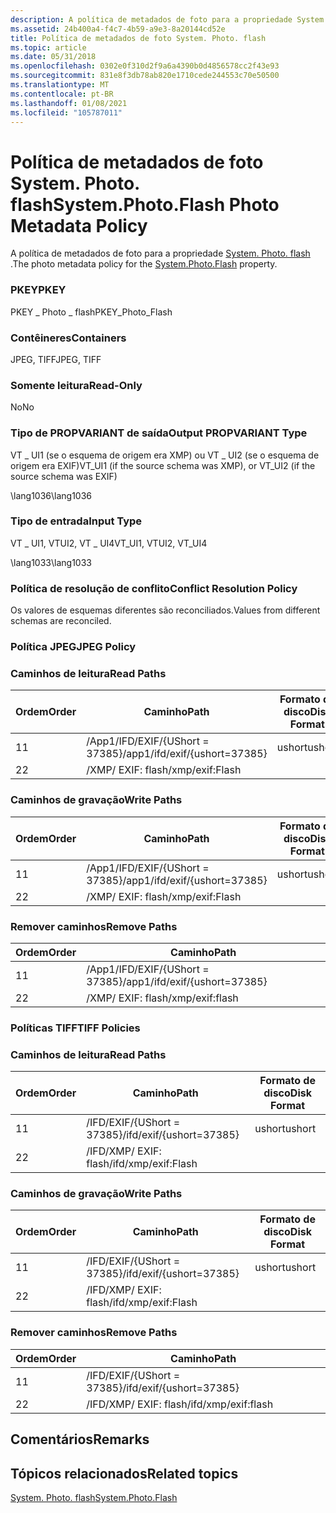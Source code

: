 ```yaml
---
description: A política de metadados de foto para a propriedade System. Photo. flash.
ms.assetid: 24b400a4-f4c7-4b59-a9e3-8a20144cd52e
title: Política de metadados de foto System. Photo. flash
ms.topic: article
ms.date: 05/31/2018
ms.openlocfilehash: 0302e0f310d2f9a6a4390b0d4856578cc2f43e93
ms.sourcegitcommit: 831e8f3db78ab820e1710cede244553c70e50500
ms.translationtype: MT
ms.contentlocale: pt-BR
ms.lasthandoff: 01/08/2021
ms.locfileid: "105787011"
---
```

# <a name="systemphotoflash-photo-metadata-policy"></a><span data-ttu-id="b153d-103">Política de metadados de foto System. Photo. flash</span><span class="sxs-lookup"><span data-stu-id="b153d-103">System.Photo.Flash Photo Metadata Policy</span></span>

<span data-ttu-id="b153d-104">A política de metadados de foto para a propriedade [System. Photo. flash](../properties/props-system-photo-exposuretime.md) .</span><span class="sxs-lookup"><span data-stu-id="b153d-104">The photo metadata policy for the [System.Photo.Flash](../properties/props-system-photo-exposuretime.md) property.</span></span>

### <a name="pkey"></a><span data-ttu-id="b153d-105">PKEY</span><span class="sxs-lookup"><span data-stu-id="b153d-105">PKEY</span></span>

<span data-ttu-id="b153d-106">PKEY \_ Photo \_ flash</span><span class="sxs-lookup"><span data-stu-id="b153d-106">PKEY\_Photo\_Flash</span></span>

### <a name="containers"></a><span data-ttu-id="b153d-107">Contêineres</span><span class="sxs-lookup"><span data-stu-id="b153d-107">Containers</span></span>

<span data-ttu-id="b153d-108">JPEG, TIFF</span><span class="sxs-lookup"><span data-stu-id="b153d-108">JPEG, TIFF</span></span>

### <a name="read-only"></a><span data-ttu-id="b153d-109">Somente leitura</span><span class="sxs-lookup"><span data-stu-id="b153d-109">Read-Only</span></span>

<span data-ttu-id="b153d-110">No</span><span class="sxs-lookup"><span data-stu-id="b153d-110">No</span></span>

### <a name="output-propvariant-type"></a><span data-ttu-id="b153d-111">Tipo de PROPVARIANT de saída</span><span class="sxs-lookup"><span data-stu-id="b153d-111">Output PROPVARIANT Type</span></span>

<span data-ttu-id="b153d-112">VT \_ UI1 (se o esquema de origem era XMP) ou VT \_ UI2 (se o esquema de origem era EXIF)</span><span class="sxs-lookup"><span data-stu-id="b153d-112">VT\_UI1 (if the source schema was XMP), or VT\_UI2 (if the source schema was EXIF)</span></span>

<span data-ttu-id="b153d-113">\\lang1036</span><span class="sxs-lookup"><span data-stu-id="b153d-113">\\lang1036</span></span>

### <a name="input-type"></a><span data-ttu-id="b153d-114">Tipo de entrada</span><span class="sxs-lookup"><span data-stu-id="b153d-114">Input Type</span></span>

<span data-ttu-id="b153d-115">VT \_ UI1, VTUI2, VT \_ UI4</span><span class="sxs-lookup"><span data-stu-id="b153d-115">VT\_UI1, VTUI2, VT\_UI4</span></span>

<span data-ttu-id="b153d-116">\\lang1033</span><span class="sxs-lookup"><span data-stu-id="b153d-116">\\lang1033</span></span>

### <a name="conflict-resolution-policy"></a><span data-ttu-id="b153d-117">Política de resolução de conflito</span><span class="sxs-lookup"><span data-stu-id="b153d-117">Conflict Resolution Policy</span></span>

<span data-ttu-id="b153d-118">Os valores de esquemas diferentes são reconciliados.</span><span class="sxs-lookup"><span data-stu-id="b153d-118">Values from different schemas are reconciled.</span></span>

### <a name="jpeg-policy"></a><span data-ttu-id="b153d-119">Política JPEG</span><span class="sxs-lookup"><span data-stu-id="b153d-119">JPEG Policy</span></span>

### <a name="read-paths"></a><span data-ttu-id="b153d-120">Caminhos de leitura</span><span class="sxs-lookup"><span data-stu-id="b153d-120">Read Paths</span></span>



| <span data-ttu-id="b153d-121">Ordem</span><span class="sxs-lookup"><span data-stu-id="b153d-121">Order</span></span> | <span data-ttu-id="b153d-122">Caminho</span><span class="sxs-lookup"><span data-stu-id="b153d-122">Path</span></span>                             | <span data-ttu-id="b153d-123">Formato de disco</span><span class="sxs-lookup"><span data-stu-id="b153d-123">Disk Format</span></span> |
|-------|----------------------------------|-------------|
| <span data-ttu-id="b153d-124">1</span><span class="sxs-lookup"><span data-stu-id="b153d-124">1</span></span>     | <span data-ttu-id="b153d-125">/App1/IFD/EXIF/{UShort = 37385}</span><span class="sxs-lookup"><span data-stu-id="b153d-125">/app1/ifd/exif/{ushort=37385}</span></span>    | <span data-ttu-id="b153d-126">ushort</span><span class="sxs-lookup"><span data-stu-id="b153d-126">ushort</span></span>      |
| <span data-ttu-id="b153d-127">2</span><span class="sxs-lookup"><span data-stu-id="b153d-127">2</span></span>     | <span data-ttu-id="b153d-128">/XMP/ <xmpstruct> EXIF: flash</span><span class="sxs-lookup"><span data-stu-id="b153d-128">/xmp/<xmpstruct>exif:Flash</span></span> |             |



 

### <a name="write-paths"></a><span data-ttu-id="b153d-129">Caminhos de gravação</span><span class="sxs-lookup"><span data-stu-id="b153d-129">Write Paths</span></span>



| <span data-ttu-id="b153d-130">Ordem</span><span class="sxs-lookup"><span data-stu-id="b153d-130">Order</span></span> | <span data-ttu-id="b153d-131">Caminho</span><span class="sxs-lookup"><span data-stu-id="b153d-131">Path</span></span>                             | <span data-ttu-id="b153d-132">Formato de disco</span><span class="sxs-lookup"><span data-stu-id="b153d-132">Disk Format</span></span> |
|-------|----------------------------------|-------------|
| <span data-ttu-id="b153d-133">1</span><span class="sxs-lookup"><span data-stu-id="b153d-133">1</span></span>     | <span data-ttu-id="b153d-134">/App1/IFD/EXIF/{UShort = 37385}</span><span class="sxs-lookup"><span data-stu-id="b153d-134">/app1/ifd/exif/{ushort=37385}</span></span>    | <span data-ttu-id="b153d-135">ushort</span><span class="sxs-lookup"><span data-stu-id="b153d-135">ushort</span></span>      |
| <span data-ttu-id="b153d-136">2</span><span class="sxs-lookup"><span data-stu-id="b153d-136">2</span></span>     | <span data-ttu-id="b153d-137">/XMP/ <xmpstruct> EXIF: flash</span><span class="sxs-lookup"><span data-stu-id="b153d-137">/xmp/<xmpstruct>exif:Flash</span></span> |             |



 

### <a name="remove-paths"></a><span data-ttu-id="b153d-138">Remover caminhos</span><span class="sxs-lookup"><span data-stu-id="b153d-138">Remove Paths</span></span>



| <span data-ttu-id="b153d-139">Ordem</span><span class="sxs-lookup"><span data-stu-id="b153d-139">Order</span></span> | <span data-ttu-id="b153d-140">Caminho</span><span class="sxs-lookup"><span data-stu-id="b153d-140">Path</span></span>                             |
|-------|----------------------------------|
| <span data-ttu-id="b153d-141">1</span><span class="sxs-lookup"><span data-stu-id="b153d-141">1</span></span>     | <span data-ttu-id="b153d-142">/App1/IFD/EXIF/{UShort = 37385}</span><span class="sxs-lookup"><span data-stu-id="b153d-142">/app1/ifd/exif/{ushort=37385}</span></span>    |
| <span data-ttu-id="b153d-143">2</span><span class="sxs-lookup"><span data-stu-id="b153d-143">2</span></span>     | <span data-ttu-id="b153d-144">/XMP/ <xmpstruct> EXIF: flash</span><span class="sxs-lookup"><span data-stu-id="b153d-144">/xmp/<xmpstruct>exif:flash</span></span> |



 

### <a name="tiff-policies"></a><span data-ttu-id="b153d-145">Políticas TIFF</span><span class="sxs-lookup"><span data-stu-id="b153d-145">TIFF Policies</span></span>

### <a name="read-paths"></a><span data-ttu-id="b153d-146">Caminhos de leitura</span><span class="sxs-lookup"><span data-stu-id="b153d-146">Read Paths</span></span>



| <span data-ttu-id="b153d-147">Ordem</span><span class="sxs-lookup"><span data-stu-id="b153d-147">Order</span></span> | <span data-ttu-id="b153d-148">Caminho</span><span class="sxs-lookup"><span data-stu-id="b153d-148">Path</span></span>                                 | <span data-ttu-id="b153d-149">Formato de disco</span><span class="sxs-lookup"><span data-stu-id="b153d-149">Disk Format</span></span> |
|-------|--------------------------------------|-------------|
| <span data-ttu-id="b153d-150">1</span><span class="sxs-lookup"><span data-stu-id="b153d-150">1</span></span>     | <span data-ttu-id="b153d-151">/IFD/EXIF/{UShort = 37385}</span><span class="sxs-lookup"><span data-stu-id="b153d-151">/ifd/exif/{ushort=37385}</span></span>             | <span data-ttu-id="b153d-152">ushort</span><span class="sxs-lookup"><span data-stu-id="b153d-152">ushort</span></span>      |
| <span data-ttu-id="b153d-153">2</span><span class="sxs-lookup"><span data-stu-id="b153d-153">2</span></span>     | <span data-ttu-id="b153d-154">/IFD/XMP/ <xmpstruct> EXIF: flash</span><span class="sxs-lookup"><span data-stu-id="b153d-154">/ifd/xmp/<xmpstruct>exif:Flash</span></span> |             |



 

### <a name="write-paths"></a><span data-ttu-id="b153d-155">Caminhos de gravação</span><span class="sxs-lookup"><span data-stu-id="b153d-155">Write Paths</span></span>



| <span data-ttu-id="b153d-156">Ordem</span><span class="sxs-lookup"><span data-stu-id="b153d-156">Order</span></span> | <span data-ttu-id="b153d-157">Caminho</span><span class="sxs-lookup"><span data-stu-id="b153d-157">Path</span></span>                                 | <span data-ttu-id="b153d-158">Formato de disco</span><span class="sxs-lookup"><span data-stu-id="b153d-158">Disk Format</span></span> |
|-------|--------------------------------------|-------------|
| <span data-ttu-id="b153d-159">1</span><span class="sxs-lookup"><span data-stu-id="b153d-159">1</span></span>     | <span data-ttu-id="b153d-160">/IFD/EXIF/{UShort = 37385}</span><span class="sxs-lookup"><span data-stu-id="b153d-160">/ifd/exif/{ushort=37385}</span></span>             | <span data-ttu-id="b153d-161">ushort</span><span class="sxs-lookup"><span data-stu-id="b153d-161">ushort</span></span>      |
| <span data-ttu-id="b153d-162">2</span><span class="sxs-lookup"><span data-stu-id="b153d-162">2</span></span>     | <span data-ttu-id="b153d-163">/IFD/XMP/ <xmpstruct> EXIF: flash</span><span class="sxs-lookup"><span data-stu-id="b153d-163">/ifd/xmp/<xmpstruct>exif:Flash</span></span> |             |



 

### <a name="remove-paths"></a><span data-ttu-id="b153d-164">Remover caminhos</span><span class="sxs-lookup"><span data-stu-id="b153d-164">Remove Paths</span></span>



| <span data-ttu-id="b153d-165">Ordem</span><span class="sxs-lookup"><span data-stu-id="b153d-165">Order</span></span> | <span data-ttu-id="b153d-166">Caminho</span><span class="sxs-lookup"><span data-stu-id="b153d-166">Path</span></span>                                 |
|-------|--------------------------------------|
| <span data-ttu-id="b153d-167">1</span><span class="sxs-lookup"><span data-stu-id="b153d-167">1</span></span>     | <span data-ttu-id="b153d-168">/IFD/EXIF/{UShort = 37385}</span><span class="sxs-lookup"><span data-stu-id="b153d-168">/ifd/exif/{ushort=37385}</span></span>             |
| <span data-ttu-id="b153d-169">2</span><span class="sxs-lookup"><span data-stu-id="b153d-169">2</span></span>     | <span data-ttu-id="b153d-170">/IFD/XMP/ <xmpstruct> EXIF: flash</span><span class="sxs-lookup"><span data-stu-id="b153d-170">/ifd/xmp/<xmpstruct>exif:flash</span></span> |



 

## <a name="remarks"></a><span data-ttu-id="b153d-171">Comentários</span><span class="sxs-lookup"><span data-stu-id="b153d-171">Remarks</span></span>

## <a name="related-topics"></a><span data-ttu-id="b153d-172">Tópicos relacionados</span><span class="sxs-lookup"><span data-stu-id="b153d-172">Related topics</span></span>

<dl> <dt>

[<span data-ttu-id="b153d-173">System. Photo. flash</span><span class="sxs-lookup"><span data-stu-id="b153d-173">System.Photo.Flash</span></span>](../properties/props-system-photo-exposuretime.md)
</dt> </dl>

 

 

